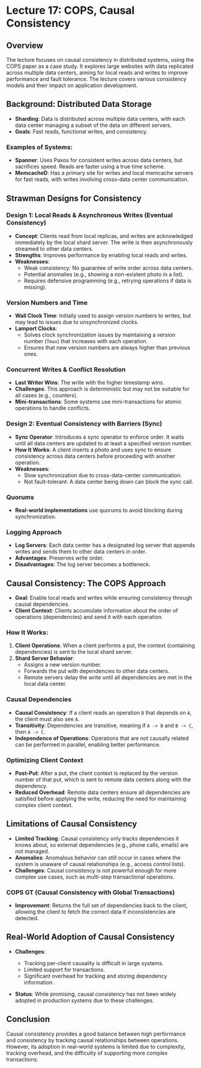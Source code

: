 # Lecture 17: COPS, Causal Consistency

## Overview
The lecture focuses on causal consistency in distributed systems, using the COPS paper as a case study. It explores large websites with data replicated across multiple data centers, aiming for local reads and writes to improve performance and fault tolerance. The lecture covers various consistency models and their impact on application development.

## Background: Distributed Data Storage
- **Sharding**: Data is distributed across multiple data centers, with each data center managing a subset of the data on different servers.
- **Goals**: Fast reads, functional writes, and consistency.
  
### Examples of Systems:
- **Spanner**: Uses Paxos for consistent writes across data centers, but sacrifices speed. Reads are faster using a true time scheme.
- **MemcacheD**: Has a primary site for writes and local memcache servers for fast reads, with writes involving cross-data center communication.

## Strawman Designs for Consistency

### Design 1: Local Reads & Asynchronous Writes (Eventual Consistency)
- **Concept**: Clients read from local replicas, and writes are acknowledged immediately by the local shard server. The write is then asynchronously streamed to other data centers.
- **Strengths**: Improves performance by enabling local reads and writes.
- **Weaknesses**:
  - Weak consistency: No guarantee of write order across data centers.
  - Potential anomalies (e.g., showing a non-existent photo in a list).
  - Requires defensive programming (e.g., retrying operations if data is missing).

### Version Numbers and Time
- **Wall Clock Time**: Initially used to assign version numbers to writes, but may lead to issues due to unsynchronized clocks.
- **Lamport Clocks**: 
  - Solves clock synchronization issues by maintaining a version number (`Tmax`) that increases with each operation.
  - Ensures that new version numbers are always higher than previous ones.

### Concurrent Writes & Conflict Resolution
- **Last Writer Wins**: The write with the higher timestamp wins.
- **Challenges**: This approach is deterministic but may not be suitable for all cases (e.g., counters).
- **Mini-transactions**: Some systems use mini-transactions for atomic operations to handle conflicts.

### Design 2: Eventual Consistency with Barriers (Sync)
- **Sync Operator**: Introduces a sync operator to enforce order. It waits until all data centers are updated to at least a specified version number.
- **How It Works**: A client inserts a photo and uses sync to ensure consistency across data centers before proceeding with another operation.
- **Weaknesses**:
  - Slow synchronization due to cross-data-center communication.
  - Not fault-tolerant: A data center being down can block the sync call.

### Quorums
- **Real-world implementations** use quorums to avoid blocking during synchronization.

### Logging Approach
- **Log Servers**: Each data center has a designated log server that appends writes and sends them to other data centers in order.
- **Advantages**: Preserves write order.
- **Disadvantages**: The log server becomes a bottleneck.

## Causal Consistency: The COPS Approach
- **Goal**: Enable local reads and writes while ensuring consistency through causal dependencies.
- **Client Context**: Clients accumulate information about the order of operations (dependencies) and send it with each operation.
  
### How It Works:
1. **Client Operations**: When a client performs a put, the context (containing dependencies) is sent to the local shard server.
2. **Shard Server Behavior**: 
   - Assigns a new version number.
   - Forwards the put with dependencies to other data centers.
   - Remote servers delay the write until all dependencies are met in the local data center.

### Causal Dependencies
- **Causal Consistency**: If a client reads an operation `B` that depends on `A`, the client must also see `A`.
- **Transitivity**: Dependencies are transitive, meaning if `A -> B` and `B -> C`, then `A -> C`.
- **Independence of Operations**: Operations that are not causally related can be performed in parallel, enabling better performance.

### Optimizing Client Context
- **Post-Put**: After a put, the client context is replaced by the version number of that put, which is sent to remote data centers along with the dependency.
- **Reduced Overhead**: Remote data centers ensure all dependencies are satisfied before applying the write, reducing the need for maintaining complex client context.

## Limitations of Causal Consistency
- **Limited Tracking**: Causal consistency only tracks dependencies it knows about, so external dependencies (e.g., phone calls, emails) are not managed.
- **Anomalies**: Anomalous behavior can still occur in cases where the system is unaware of causal relationships (e.g., access control lists).
- **Challenges**: Causal consistency is not powerful enough for more complex use cases, such as multi-step transactional operations.

### COPS GT (Causal Consistency with Global Transactions)
- **Improvement**: Returns the full set of dependencies back to the client, allowing the client to fetch the correct data if inconsistencies are detected.

## Real-World Adoption of Causal Consistency
- **Challenges**:
  - Tracking per-client causality is difficult in large systems.
  - Limited support for transactions.
  - Significant overhead for tracking and storing dependency information.
  
- **Status**: While promising, causal consistency has not been widely adopted in production systems due to these challenges.

## Conclusion
Causal consistency provides a good balance between high performance and consistency by tracking causal relationships between operations. However, its adoption in real-world systems is limited due to complexity, tracking overhead, and the difficulty of supporting more complex transactions.
